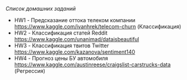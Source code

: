*Список домашних заданий*

* HW1 - Предсказание оттока телеком компании https://www.kaggle.com/ivanhrek/telecom-churn (Классификация) 
* HW2 - Классификация стaтей Reddit https://www.kaggle.com/unanimad/dataisbeautiful
* HW3 - Классификация твитов Twitter https://www.kaggle.com/kazanova/sentiment140
* HW4 - Прогноз цены БУ автомобиля https://www.kaggle.com/austinreese/craigslist-carstrucks-data (Регрессия)
